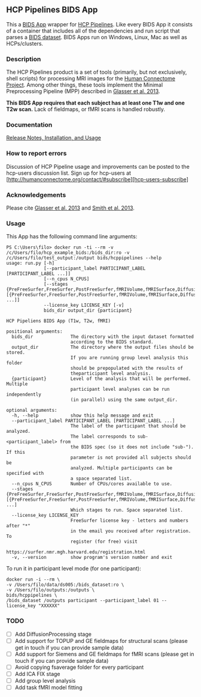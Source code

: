 ## HCP Pipelines BIDS App
This a [BIDS App](https://bids-apps.neuroimging.io) wrapper for [HCP Pipelines](https://github.com/Washington-University/Pipelines).
Like every BIDS App it consists of a container that includes all of the dependencies and run script that parses a [BIDS dataset](http://bids.neuroimgaing.io).
BIDS Apps run on Windows, Linux, Mac as well as HCPs/clusters.

### Description
The HCP Pipelines product is a set of tools (primarily, but not exclusively,
shell scripts) for processing MRI images for the [Human Connectome Project][HCP].
Among other things, these tools implement the Minimal Preprocessing Pipeline
(MPP) described in [Glasser et al. 2013][GlasserEtAl].

**This BIDS App requires that each subject has at least one T1w and one T2w scan.** Lack of fieldmaps, or fMRI scans is handled robustly.

### Documentation
[Release Notes, Installation, and Usage][release-install-use]

### How to report errors
Discussion of HCP Pipeline usage and improvements can be posted to the
hcp-users discussion list. Sign up for hcp-users at
[http://humanconnectome.org/contact/#subscribe][hcp-users-subscribe]

### Acknowledgements
Please cite [Glasser et al. 2013][GlasserEtAl] and [Smith et al. 2013][SmithEtAl].

### Usage
This App has the following command line arguments:

    PS C:\Users\filo> docker run -ti --rm -v /c/Users/filo/hcp_example_bids:/bids_dir:ro -v /c/Users/filo/test_output:/output bids/hcppipelines --help
    usage: run.py [-h]
                  [--participant_label PARTICIPANT_LABEL [PARTICIPANT_LABEL ...]]
                  [--n_cpus N_CPUS]
                  [--stages {PreFreeSurfer,FreeSurfer,PostFreeSurfer,fMRIVolume,fMRISurface,DiffusionPreprocessing} [{PreFreeSurfer,FreeSurfer,PostFreeSurfer,fMRIVolume,fMRISurface,DiffusionPreprocessing} ...]]
                  --license_key LICENSE_KEY [-v]
                  bids_dir output_dir {participant}

    HCP Pipeliens BIDS App (T1w, T2w, fMRI)

    positional arguments:
      bids_dir              The directory with the input dataset formatted
                            according to the BIDS standard.
      output_dir            The directory where the output files should be stored.
                            If you are running group level analysis this folder
                            should be prepopulated with the results of
                            theparticipant level analysis.
      {participant}         Level of the analysis that will be performed. Multiple
                            participant level analyses can be run independently
                            (in parallel) using the same output_dir.

    optional arguments:
      -h, --help            show this help message and exit
      --participant_label PARTICIPANT_LABEL [PARTICIPANT_LABEL ...]
                            The label of the participant that should be analyzed.
                            The label corresponds to sub-<participant_label> from
                            the BIDS spec (so it does not include "sub-"). If this
                            parameter is not provided all subjects should be
                            analyzed. Multiple participants can be specified with
                            a space separated list.
      --n_cpus N_CPUS       Number of CPUs/cores available to use.
      --stages {PreFreeSurfer,FreeSurfer,PostFreeSurfer,fMRIVolume,fMRISurface,DiffusionPreprocessing} [{PreFreeSurfer,FreeSurfer,PostFreeSurfer,fMRIVolume,fMRISurface,DiffusionPreprocessing} ...]
                            Which stages to run. Space separated list.
      --license_key LICENSE_KEY
                            FreeSurfer license key - letters and numbers after "*"
                            in the email you received after registration. To
                            register (for free) visit
                            https://surfer.nmr.mgh.harvard.edu/registration.html
      -v, --version         show program's version number and exit

To run it in participant level mode (for one participant):

    docker run -i --rm \
    -v /Users/filo/data/ds005:/bids_dataset:ro \
    -v /Users/filo/outputs:/outputs \
    bids/hcppipelines \
    /bids_dataset /outputs participant --participant_label 01 --license_key "XXXXXX"


### TODO

   - [ ] Add DiffusionProcessing stage
   - [ ] Add support for TOPUP and GE fieldmaps for structural scans (please get in touch if you can provide sample data)
   - [ ] Add support for Siemens and GE fieldmaps for fMRI scans (please get in touch if you can provide sample data)
   - [ ] Avoid copying fsaverage folder for every participant
   - [ ] Add ICA FIX stage
   - [ ] Add group level analysis
   - [ ] Add task fMRI model fitting

[HCP]: http://www.humanconnectome.org
[GlasserEtAl]: http://www.ncbi.nlm.nih.gov/pubmed/23668970
[SmithEtAl]: http://www.ncbi.nlm.nih.gov/pubmed/23702415
[release-install-use]: https://github.com/Washington-University/Pipelines/wiki/v3.4.0-Release-Notes,-Installation,-and-Usage
